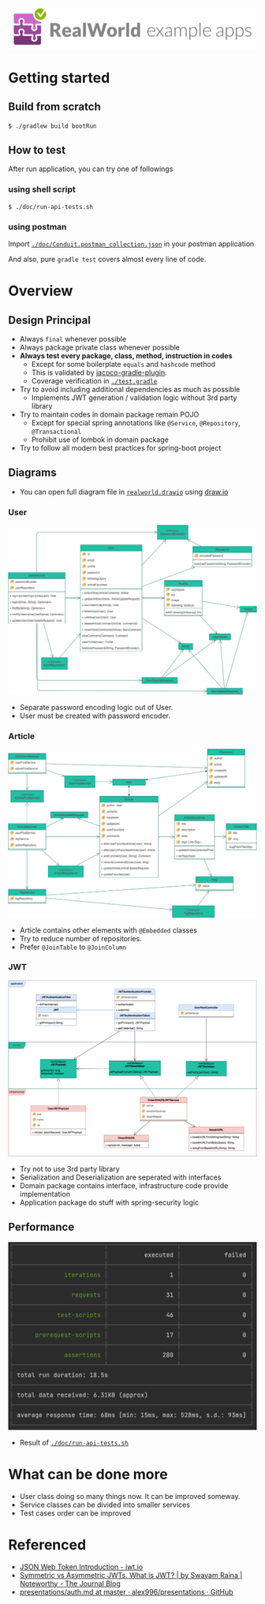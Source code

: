 
![RealWorld example apps cover](./doc/image/realworld-cover.png)

 # Getting started

 ## Build from scratch
 ``` shell
 $ ./gradlew build bootRun
 ```


## How to test 

After run application, you can try one of followings

### using shell script

``` shell
$ ./doc/run-api-tests.sh
```

### using postman 

Import [`./doc/Conduit.postman_collection.json`](./doc/Conduit.postman_collection.json) in your postman application 

And also, pure `gradle test` covers almost every line of code.


# Overview

## Design Principal

- Always `final` whenever possible
- Always package private class whenever possible
- **Always test every package, class, method, instruction in codes**
  - Except for some boilerplate `equals` and `hashcode` method
  - This is validated by [jacoco-gradle-plugin](https://docs.gradle.org/current/userguide/jacoco_plugin.html).
  - Coverage verification in [`./test.gradle`](./test.gradle)
- Try to avoid including additional dependencies as much as possible
  - Implements JWT generation / validation logic without 3rd party library
- Try to maintain codes in domain package remain POJO
  - Except for special spring annotations like `@Service`, `@Repository`, `@Transactional`
  - Prohibit use of lombok in domain package
- Try to follow all modern best practices for spring-boot project
  
## Diagrams 

- You can open full diagram file in [`realworld.drawio`](./realworld.drawio) using [draw.io](https://app.diagrams.net/)

### User

![realworld-User](./doc/image/realworld-User.png)

- Separate password encoding logic out of User.
- User must be created with password encoder.

### Article

![realworld-Article](./doc/image/realworld-Article.png)

- Article contains other elements with `@Embedded` classes
- Try to reduce number of repositories.
- Prefer `@JoinTable` to `@JoinColumn`

### JWT 

![realworld-Jwt](./doc/image/realworld-Jwt.png)

- Try not to use 3rd party library
- Serialization and Deserialization are seperated with interfaces
- Domain package contains interface, infrastructure code provide implementation  
- Application package do stuff with spring-security logic

## Performance

![performance](./doc/image/performance.png)

- Result of [`./doc/run-api-tests.sh`](./doc/run-api-tests.sh)

# What can be done more

- User class doing so many things now. It can be improved someway.
- Service classes can be divided into smaller services
- Test cases order can be improved

# Referenced

- [JSON Web Token Introduction - jwt.io](https://jwt.io/introduction)  
- [Symmetric vs Asymmetric JWTs. What is JWT? | by Swayam Raina | Noteworthy - The Journal Blog](https://blog.usejournal.com/symmetric-vs-asymmetric-jwts-bd5d1a9567f6)
- [presentations/auth.md at master · alex996/presentations · GitHub](https://github.com/alex996/presentations/blob/master/auth.md)

